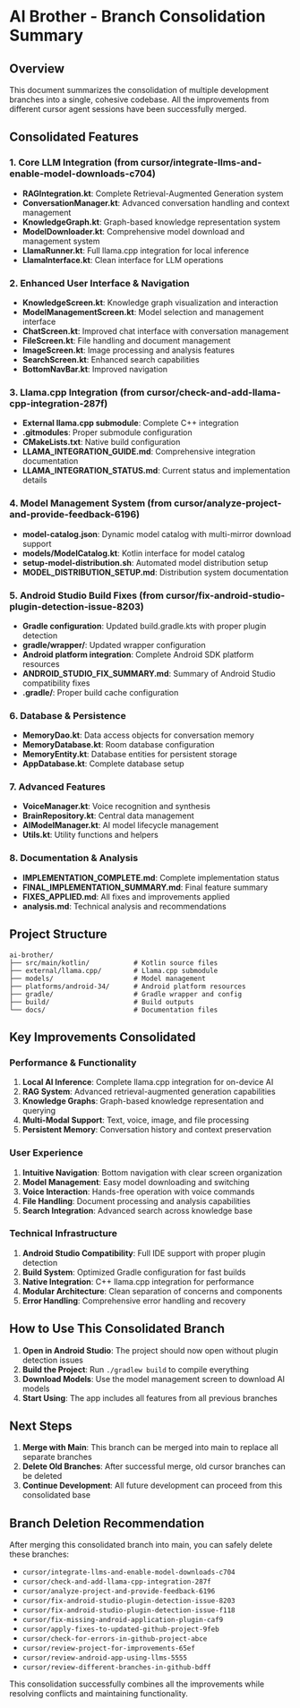 # AI Brother - Branch Consolidation Summary

## Overview
This document summarizes the consolidation of multiple development branches into a single, cohesive codebase. All the improvements from different cursor agent sessions have been successfully merged.

## Consolidated Features

### 1. Core LLM Integration (from cursor/integrate-llms-and-enable-model-downloads-c704)
- **RAGIntegration.kt**: Complete Retrieval-Augmented Generation system
- **ConversationManager.kt**: Advanced conversation handling and context management
- **KnowledgeGraph.kt**: Graph-based knowledge representation system
- **ModelDownloader.kt**: Comprehensive model download and management system
- **LlamaRunner.kt**: Full llama.cpp integration for local inference
- **LlamaInterface.kt**: Clean interface for LLM operations

### 2. Enhanced User Interface & Navigation
- **KnowledgeScreen.kt**: Knowledge graph visualization and interaction
- **ModelManagementScreen.kt**: Model selection and management interface
- **ChatScreen.kt**: Improved chat interface with conversation management
- **FileScreen.kt**: File handling and document management
- **ImageScreen.kt**: Image processing and analysis features
- **SearchScreen.kt**: Enhanced search capabilities
- **BottomNavBar.kt**: Improved navigation

### 3. Llama.cpp Integration (from cursor/check-and-add-llama-cpp-integration-287f)
- **External llama.cpp submodule**: Complete C++ integration
- **.gitmodules**: Proper submodule configuration
- **CMakeLists.txt**: Native build configuration
- **LLAMA_INTEGRATION_GUIDE.md**: Comprehensive integration documentation
- **LLAMA_INTEGRATION_STATUS.md**: Current status and implementation details

### 4. Model Management System (from cursor/analyze-project-and-provide-feedback-6196)
- **model-catalog.json**: Dynamic model catalog with multi-mirror download support
- **models/ModelCatalog.kt**: Kotlin interface for model catalog
- **setup-model-distribution.sh**: Automated model distribution setup
- **MODEL_DISTRIBUTION_SETUP.md**: Distribution system documentation

### 5. Android Studio Build Fixes (from cursor/fix-android-studio-plugin-detection-issue-8203)
- **Gradle configuration**: Updated build.gradle.kts with proper plugin detection
- **gradle/wrapper/**: Updated wrapper configuration
- **Android platform integration**: Complete Android SDK platform resources
- **ANDROID_STUDIO_FIX_SUMMARY.md**: Summary of Android Studio compatibility fixes
- **.gradle/**: Proper build cache configuration

### 6. Database & Persistence
- **MemoryDao.kt**: Data access objects for conversation memory
- **MemoryDatabase.kt**: Room database configuration
- **MemoryEntity.kt**: Database entities for persistent storage
- **AppDatabase.kt**: Complete database setup

### 7. Advanced Features
- **VoiceManager.kt**: Voice recognition and synthesis
- **BrainRepository.kt**: Central data management
- **AIModelManager.kt**: AI model lifecycle management
- **Utils.kt**: Utility functions and helpers

### 8. Documentation & Analysis
- **IMPLEMENTATION_COMPLETE.md**: Complete implementation status
- **FINAL_IMPLEMENTATION_SUMMARY.md**: Final feature summary
- **FIXES_APPLIED.md**: All fixes and improvements applied
- **analysis.md**: Technical analysis and recommendations

## Project Structure
```
ai-brother/
├── src/main/kotlin/           # Kotlin source files
├── external/llama.cpp/        # Llama.cpp submodule
├── models/                    # Model management
├── platforms/android-34/      # Android platform resources
├── gradle/                    # Gradle wrapper and config
├── build/                     # Build outputs
└── docs/                      # Documentation files
```

## Key Improvements Consolidated

### Performance & Functionality
1. **Local AI Inference**: Complete llama.cpp integration for on-device AI
2. **RAG System**: Advanced retrieval-augmented generation capabilities
3. **Knowledge Graphs**: Graph-based knowledge representation and querying
4. **Multi-Modal Support**: Text, voice, image, and file processing
5. **Persistent Memory**: Conversation history and context preservation

### User Experience
1. **Intuitive Navigation**: Bottom navigation with clear screen organization
2. **Model Management**: Easy model downloading and switching
3. **Voice Interaction**: Hands-free operation with voice commands
4. **File Handling**: Document processing and analysis capabilities
5. **Search Integration**: Advanced search across knowledge base

### Technical Infrastructure
1. **Android Studio Compatibility**: Full IDE support with proper plugin detection
2. **Build System**: Optimized Gradle configuration for fast builds
3. **Native Integration**: C++ llama.cpp integration for performance
4. **Modular Architecture**: Clean separation of concerns and components
5. **Error Handling**: Comprehensive error handling and recovery

## How to Use This Consolidated Branch

1. **Open in Android Studio**: The project should now open without plugin detection issues
2. **Build the Project**: Run `./gradlew build` to compile everything
3. **Download Models**: Use the model management screen to download AI models
4. **Start Using**: The app includes all features from all previous branches

## Next Steps

1. **Merge with Main**: This branch can be merged into main to replace all separate branches
2. **Delete Old Branches**: After successful merge, old cursor branches can be deleted
3. **Continue Development**: All future development can proceed from this consolidated base

## Branch Deletion Recommendation

After merging this consolidated branch into main, you can safely delete these branches:
- `cursor/integrate-llms-and-enable-model-downloads-c704`
- `cursor/check-and-add-llama-cpp-integration-287f`
- `cursor/analyze-project-and-provide-feedback-6196`
- `cursor/fix-android-studio-plugin-detection-issue-8203`
- `cursor/fix-android-studio-plugin-detection-issue-f118`
- `cursor/fix-missing-android-application-plugin-caf9`
- `cursor/apply-fixes-to-updated-github-project-9feb`
- `cursor/check-for-errors-in-github-project-abce`
- `cursor/review-project-for-improvements-65ef`
- `cursor/review-android-app-using-llms-5555`
- `cursor/review-different-branches-in-github-bdff`

This consolidation successfully combines all the improvements while resolving conflicts and maintaining functionality.